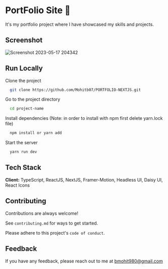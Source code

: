 
# PortFolio Site 🚀

It's my portfolio project where I have showcased my skills and projects.


## Screenshot

![Screenshot 2023-05-17 204342](https://github.com/Mohitb07/PORTFOLIO-NEXTJS/assets/51907464/8e3b48c6-1062-49e6-82c7-550fa64822e2)

## Run Locally

Clone the project

```bash
  git clone https://github.com/Mohitb07/PORTFOLIO-NEXTJS.git
```

Go to the project directory

```bash
  cd project-name
```

Install dependencies (Note: in order to install with npm first delete yarn.lock file)

```bash
  npm install or yarn add
```

Start the server

```bash
  yarn run dev
```


## Tech Stack

**Client:** TypeScript, ReactJS, NextJS, Framer-Motion, Headless UI, Daisy UI, React Icons


## Contributing

Contributions are always welcome!

See `contributing.md` for ways to get started.

Please adhere to this project's `code of conduct`.


## Feedback

If you have any feedback, please reach out to me at bmohit980@gmail.com

